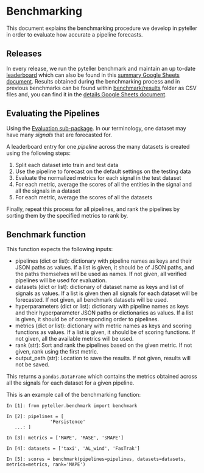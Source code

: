 
# Benchmarking

This document explains the benchmarking procedure we develop in pyteller in order to evaluate how accurate
a pipeline forecasts.

## Releases

In every release, we run the pyteller benchmark and maintain an up to-date [leaderboard](../leaderboard.md) which can also be found in this [summary Google Sheets document](https://docs.google.com/spreadsheets/d/1OPwAslqfpWvzpUgiGoeEq-Wk_yK-GYPGpmS7TwEaSbw/edit?usp=sharing).
Results obtained during the benchmarking process and in previous benchmarks can be found
within [benchmark/results](results) folder as CSV files and, you can find it in the [details Google Sheets document](https://docs.google.com/spreadsheets/d/1EQd2x4BPSYEs6KLLUKrxzY3e8TuysnYnaSYAsBiPwCA/edit?usp=sharing).


## Evaluating the Pipelines

Using the [Evaluation sub-package](../pyteller/evaluation). In our terminology, one dataset may have many *signals* that are forecasted for.

A leaderboard entry for one *pipeline* across the many datasets is created using the following steps:

1. Split each dataset into train and test data
2. Use the pipeline to forecast on the default settings on the testing data
3. Evaluate the normalized metrics for each signal in the test dataset
4. For each metric, average the scores of all the entities in the signal and all the signals in a dataset
5. For each metric, average the scores of all the datasets

Finally, repeat this process for all pipelines, and rank the pipelines by sorting them by the specified metrics to rank by.

## Benchmark function
This function expects the following inputs:
* pipelines (dict or list): dictionary with pipeline names as keys and their JSON paths as values. If a list is given, it should be of JSON paths, and the paths themselves will be used as names. If not given, all verified pipelines will be used for evaluation.
* datasets (dict or list): dictionary of dataset name as keys and list of signals as values. If a list is given then all signals for each dataset will be forecasted. If not given, all benchmark datasets will be used.
* hyperparameters (dict or list): dictionary with pipeline names as keys and their hyperparameter JSON paths or dictionaries as values. If a list is given, it should be of corresponding order to pipelines.
* metrics (dict or list): dictionary with metric names as keys and scoring functions as values. If a list is given, it should be of scoring functions. If not given, all the available metrics will be used.
* rank (str): Sort and rank the pipelines based on the given metric. If not given, rank using the first metric.
* output_path (str): Location to save the results. If not given, results will not be saved.

This returns a `pandas.DataFrame` which contains the metrics obtained across all the signals for each dataset for a given pipeline.

This is an example call of the benchmarking function:
```
In [1]: from pyteller.benchmark import benchmark

In [2]: pipelines = [
                'Persistence'
   ...: ]

In [3]: metrics = ['MAPE', 'MASE', 'sMAPE']

In [4]: datasets = ['taxi', 'AL_wind', 'FasTrak']

In [5]: scores = benchmark(pipelines=pipelines, datasets=datasets, metrics=metrics, rank='MAPE')

